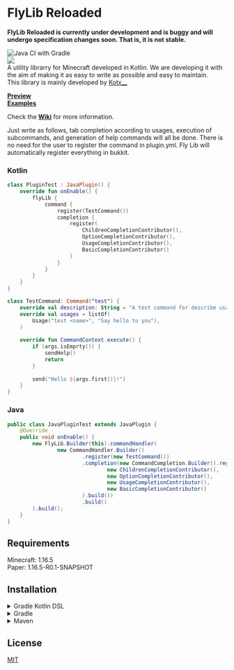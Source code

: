 # FlyLib Reloaded

__**FlyLib Reloaded is currently under development and is buggy and will undergo specification changes soon. That is, it is not stable.**__

![Java CI with Gradle](https://github.com/TeamKun/flylib-reloaded/workflows/Java%20CI%20with%20Gradle/badge.svg)  
[![](https://jitpack.io/v/TeamKun/flylib-reloaded.svg)](https://jitpack.io/#TeamKun/flylib-reloaded)  
A utility librarry for Minecraft developed in Kotlin. We are developing it with the aim of making it as easy to write as possible and easy to
maintain.  
This library is mainly developed by [Kotx\_\_](https://twitter.com/kotx__)

**[Preview](https://imgur.com/Wy5yUvI)**  
**[Examples](https://github.com/TeamKun/flylib-reloaded/tree/master/TestServer)**

Check the **[Wiki](https://github.com/TeamKun/flylib-reloaded/wiki/FlyLib-Reloaded-Docs:-Welcome)** for more information.

Just write as follows, tab completion according to usages, execution of subcommands, and generation of help commands will all be done. There is no
need for the user to register the command in plugin.yml. Fly Lib will automatically register everything in bukkit.

### Kotlin
```kotlin
class PluginTest : JavaPlugin() {
    override fun onEnable() {
        flyLib {
            command {
                register(TestCommand())
                completion {
                    register(
                        ChildrenCompletionContributor(),
                        OptionCompletionContributor(),
                        UsageCompletionContributor(),
                        BasicCompletionContributor()
                    )
                }
            }
        }
    }
}

class TestCommand: Command("test") {
    override val description: String = "A test command for describe usage"
    override val usages = listOf(
        Usage("test <name>", "Say hello to you"),
    )
    
    override fun CommandContext.execute() {
        if (args.isEmprty()) {
            sendHelp()
            return
        }
        
        send("Hello ${args.first()}!")
    }
}
```

### Java
```java
public class JavaPluginTest extends JavaPlugin {
    @Override
    public void onEnable() {
        new FlyLib.Builder(this).commandHandler(
                new CommandHandler.Builder()
                        .register(new TestCommand())
                        .completion(new CommandCompletion.Builder().register(
                                new ChildrenCompletionContributor(),
                                new OptionCompletionContributor(),
                                new UsageCompletionContributor(),
                                new BasicCompletionContributor()
                        ).build())
                        .build()
        ).build();
    }
}
```

## Requirements

Minecraft: 1.16.5  
Paper: 1.16.5-R0.1-SNAPSHOT

## Installation

<details>
<summary>Gradle Kotlin DSL</summary>
<div>

```gradle
repositories {
    maven("https://jitpack.io")
}
```
```gradle
dependencies {
    implementation("com.github.TeamKun:flylib-reloaded:<VERSION>")
}

```
</div>
</details>

<details>
<summary>Gradle</summary>
<div>

```gradle
repositories {
    maven { url "https://jitpack.io" }
}
```
```gradle
dependencies {
    implementation "com.github.TeamKun:flylib-reloaded:<VERSION>"
}

```
</div>
</details>

<details>
<summary>Maven</summary>
<div>

```maven
<repositories>
    <repository>
        <id>jitpack.io</id>
        <url>https://jitpack.io</url>
    </repository>
</repositories>
```
```maven
<dependency>
    <groupId>com.github.TeamKun</groupId>
    <artifactId>flylib-reloaded</artifactId>
    <version>VERSION</version>
</dependency>

```
</div>
</details>

## License

[MIT](https://github.com/TeamKun/flylib-reloaded/blob/master/LICENSE)
